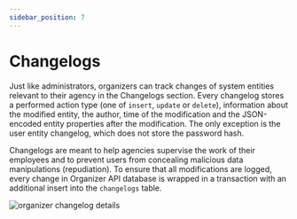 ```yaml
---
sidebar_position: 7
---
```


# Changelogs

Just like administrators, organizers can track changes of system entities relevant to their agency in the Changelogs
section. Every changelog stores a performed action type (one of `insert`, `update` or `delete`), information about the
modified entity, the author, time of the modification and the JSON-encoded entity properties after the modification. The
only exception is the user entity changelog, which does not store the password hash.

Changelogs are meant to help agencies supervise the work of their employees and to prevent users from concealing
malicious data manipulations (repudiation). To ensure that all modifications are logged, every change in Organizer API
database is wrapped in a transaction with an additional insert into the `changelogs` table.

![organizer changelog details](/screens/organizer_changelog_details.png)